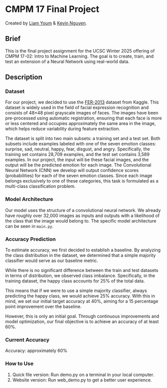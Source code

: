 # CMPM 17 Final Project

Created by [Liam Youm](https://github.com/Liamtsy) & [Kevin Nguyen](https://github.com/Q-bh).

## Brief

This is the final project assignment for the UCSC Winter 2025 offering of CMPM 17-02: Intro to Machine Learning. The goal is to create, train, and test an extension of a Neural Network using real-world data.

## Description

### Dataset

For our project, we decided to use the [FER-2013](https://www.kaggle.com/datasets/msambare/fer2013) dataset from Kaggle. This dataset is widely used in the field of facial expression recognition and consists of 48×48 pixel grayscale images of faces. The images have been pre-processed using automatic registration, ensuring that each face is more or less centered and occupies approximately the same area in the image, which helps reduce variability during feature extraction.

The dataset is split into two main subsets: a training set and a test set. Both subsets include examples labeled with one of the seven emotion classes: surprise, sad, neutral, happy, fear, disgust, and angry. Specifically, the training set contains 28,709 examples, and the test set contains 3,589 examples. In our project, the input will be these facial images, and the output will be the predicted emotion for each image. The Convolutional Neural Network (CNN) we develop will output confidence scores (probabilities) for each of the seven emotion classes. Since each image belongs exclusively to one of these categories, this task is formulated as a multi-class classification problem.

### Model Architecture

Our model uses the structure of a convolutional neural network. We already have roughly over 32,000 images as inputs and outputs with a likelihood of the class that the image would belong to. The specific model architecture can be seen in `main.py`.

### Accuracy Prediction

To estimate accuracy, we first decided to establish a baseline. By analyzing the class distribution in the dataset, we determined that a simple majority classifier would serve as our baseline metric.

While there is no significant difference between the train and test datasets in terms of distribution, we observed class imbalance. Specifically, in the training dataset, the happy class accounts for 25% of the total data.

This means that if we were to use a simple majority classifier, always predicting the happy class, we would achieve 25% accuracy. With this in mind, we set our initial target accuracy at 40%, aiming for a 15 percentage point improvement over the baseline.

However, this is only an initial goal. Through continuous improvements and model optimization, our final objective is to achieve an accuracy of at least 60%.

### Current Accuracy

Accuracy: approximately 60%

### How to Use

1. Quick file version: Run demo.py on a terminal in your local computer.
2. Website version: Run web_demo.py to get a better user experience.
